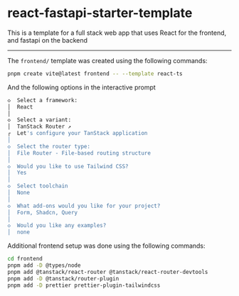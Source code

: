 # react-fastapi-starter-template

This is a template for a full stack web app that uses React for the frontend, and fastapi on the backend

---

The `frontend/` template was created using the following commands:

```sh
pnpm create vite@latest frontend -- --template react-ts
```

And the following options in the interactive prompt

```sh
◇  Select a framework:
│  React
│
◇  Select a variant:
│  TanStack Router ↗
┌  Let's configure your TanStack application
│
◇  Select the router type:
│  File Router - File-based routing structure
│
◇  Would you like to use Tailwind CSS?
│  Yes
│
◇  Select toolchain
│  None
│
◇  What add-ons would you like for your project?
│  Form, Shadcn, Query
│
◇  Would you like any examples?
│  none
```

Additional frontend setup was done using the following commands:

```sh
cd frontend
pnpm add -D @types/node
pnpm add @tanstack/react-router @tanstack/react-router-devtools
pnpm add -D @tanstack/router-plugin
pnpm add -D prettier prettier-plugin-tailwindcss
```
